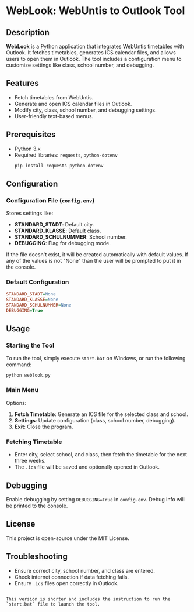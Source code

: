 # WebLook: WebUntis to Outlook Tool

## Description
**WebLook** is a Python application that integrates WebUntis timetables with Outlook. It fetches timetables, generates ICS calendar files, and allows users to open them in Outlook. The tool includes a configuration menu to customize settings like class, school number, and debugging.

## Features
- Fetch timetables from WebUntis.
- Generate and open ICS calendar files in Outlook.
- Modify city, class, school number, and debugging settings.
- User-friendly text-based menus.

## Prerequisites
- Python 3.x
- Required libraries: `requests`, `python-dotenv`
  ```bash
  pip install requests python-dotenv

## Configuration
### Configuration File (`config.env`)
Stores settings like:
- **STANDARD_STADT**: Default city.
- **STANDARD_KLASSE**: Default class.
- **STANDARD_SCHULNUMMER**: School number.
- **DEBUGGING**: Flag for debugging mode.

If the file doesn't exist, it will be created automatically with default values.
If any of the values is not "None" than the user will be prompted to put it in the console.

### Default Configuration
```ini
STANDARD_STADT=None
STANDARD_KLASSE=None
STANDARD_SCHULNUMMER=None
DEBUGGING=True
```

## Usage
### Starting the Tool
To run the tool, simply execute `start.bat` on Windows, or run the following command:
```bash
python weblook.py
```

### Main Menu
Options:
1. **Fetch Timetable**: Generate an ICS file for the selected class and school.
2. **Settings**: Update configuration (class, school number, debugging).
3. **Exit**: Close the program.

### Fetching Timetable
- Enter city, select school, and class, then fetch the timetable for the next three weeks.
- The `.ics` file will be saved and optionally opened in Outlook.

## Debugging
Enable debugging by setting `DEBUGGING=True` in `config.env`. Debug info will be printed to the console.

## License
This project is open-source under the MIT License.

## Troubleshooting
- Ensure correct city, school number, and class are entered.
- Check internet connection if data fetching fails.
- Ensure `.ics` files open correctly in Outlook.

```

This version is shorter and includes the instruction to run the `start.bat` file to launch the tool.
